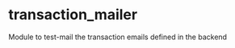 transaction_mailer
==================

Module to test-mail the transaction emails defined in the backend